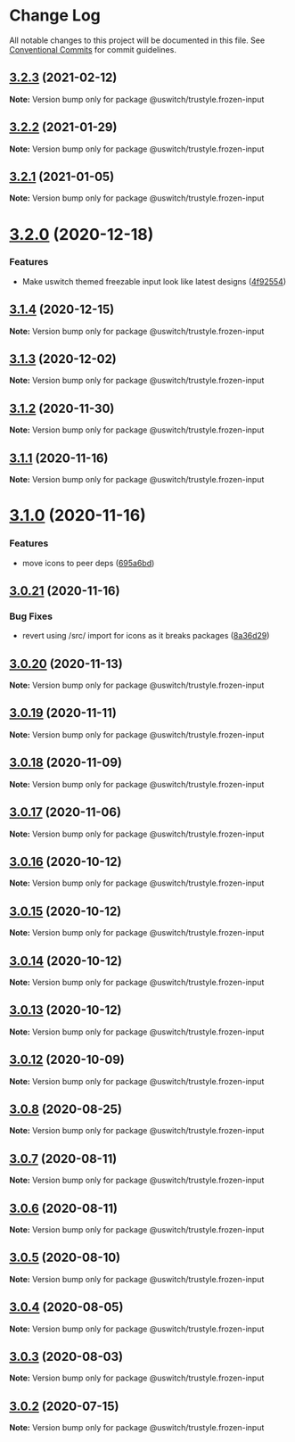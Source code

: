 # Change Log

All notable changes to this project will be documented in this file.
See [Conventional Commits](https://conventionalcommits.org) for commit guidelines.

## [3.2.3](https://github.com/uswitch/trustyle/compare/@uswitch/trustyle.frozen-input@3.2.2...@uswitch/trustyle.frozen-input@3.2.3) (2021-02-12)

**Note:** Version bump only for package @uswitch/trustyle.frozen-input





## [3.2.2](https://github.com/uswitch/trustyle/compare/@uswitch/trustyle.frozen-input@3.2.1...@uswitch/trustyle.frozen-input@3.2.2) (2021-01-29)

**Note:** Version bump only for package @uswitch/trustyle.frozen-input





## [3.2.1](https://github.com/uswitch/trustyle/compare/@uswitch/trustyle.frozen-input@3.2.0...@uswitch/trustyle.frozen-input@3.2.1) (2021-01-05)

**Note:** Version bump only for package @uswitch/trustyle.frozen-input





# [3.2.0](https://github.com/uswitch/trustyle/compare/@uswitch/trustyle.frozen-input@3.1.4...@uswitch/trustyle.frozen-input@3.2.0) (2020-12-18)


### Features

* Make uswitch themed freezable input look like latest designs ([4f92554](https://github.com/uswitch/trustyle/commit/4f92554))





## [3.1.4](https://github.com/uswitch/trustyle/compare/@uswitch/trustyle.frozen-input@3.1.3...@uswitch/trustyle.frozen-input@3.1.4) (2020-12-15)

**Note:** Version bump only for package @uswitch/trustyle.frozen-input





## [3.1.3](https://github.com/uswitch/trustyle/compare/@uswitch/trustyle.frozen-input@3.1.2...@uswitch/trustyle.frozen-input@3.1.3) (2020-12-02)

**Note:** Version bump only for package @uswitch/trustyle.frozen-input





## [3.1.2](https://github.com/uswitch/trustyle/compare/@uswitch/trustyle.frozen-input@3.1.1...@uswitch/trustyle.frozen-input@3.1.2) (2020-11-30)

**Note:** Version bump only for package @uswitch/trustyle.frozen-input






## [3.1.1](https://github.com/uswitch/trustyle/compare/@uswitch/trustyle.frozen-input@3.1.0...@uswitch/trustyle.frozen-input@3.1.1) (2020-11-16)

**Note:** Version bump only for package @uswitch/trustyle.frozen-input





# [3.1.0](https://github.com/uswitch/trustyle/compare/@uswitch/trustyle.frozen-input@3.0.21...@uswitch/trustyle.frozen-input@3.1.0) (2020-11-16)


### Features

* move icons to peer deps ([695a6bd](https://github.com/uswitch/trustyle/commit/695a6bd))





## [3.0.21](https://github.com/uswitch/trustyle/compare/@uswitch/trustyle.frozen-input@3.0.20...@uswitch/trustyle.frozen-input@3.0.21) (2020-11-16)


### Bug Fixes

* revert using /src/ import for icons as it breaks packages ([8a36d29](https://github.com/uswitch/trustyle/commit/8a36d29))





## [3.0.20](https://github.com/uswitch/trustyle/compare/@uswitch/trustyle.frozen-input@3.0.19...@uswitch/trustyle.frozen-input@3.0.20) (2020-11-13)

**Note:** Version bump only for package @uswitch/trustyle.frozen-input





## [3.0.19](https://github.com/uswitch/trustyle/compare/@uswitch/trustyle.frozen-input@3.0.18...@uswitch/trustyle.frozen-input@3.0.19) (2020-11-11)

**Note:** Version bump only for package @uswitch/trustyle.frozen-input





## [3.0.18](https://github.com/uswitch/trustyle/compare/@uswitch/trustyle.frozen-input@3.0.17...@uswitch/trustyle.frozen-input@3.0.18) (2020-11-09)

**Note:** Version bump only for package @uswitch/trustyle.frozen-input





## [3.0.17](https://github.com/uswitch/trustyle/compare/@uswitch/trustyle.frozen-input@3.0.16...@uswitch/trustyle.frozen-input@3.0.17) (2020-11-06)

**Note:** Version bump only for package @uswitch/trustyle.frozen-input





## [3.0.16](https://github.com/uswitch/trustyle/compare/@uswitch/trustyle.frozen-input@3.0.14...@uswitch/trustyle.frozen-input@3.0.16) (2020-10-12)

**Note:** Version bump only for package @uswitch/trustyle.frozen-input





## [3.0.15](https://github.com/uswitch/trustyle/compare/@uswitch/trustyle.frozen-input@3.0.14...@uswitch/trustyle.frozen-input@3.0.15) (2020-10-12)

**Note:** Version bump only for package @uswitch/trustyle.frozen-input





## [3.0.14](https://github.com/uswitch/trustyle/compare/@uswitch/trustyle.frozen-input@3.0.12...@uswitch/trustyle.frozen-input@3.0.14) (2020-10-12)

**Note:** Version bump only for package @uswitch/trustyle.frozen-input





## [3.0.13](https://github.com/uswitch/trustyle/compare/@uswitch/trustyle.frozen-input@3.0.12...@uswitch/trustyle.frozen-input@3.0.13) (2020-10-12)

**Note:** Version bump only for package @uswitch/trustyle.frozen-input





## [3.0.12](https://github.com/uswitch/trustyle/compare/@uswitch/trustyle.frozen-input@3.0.11...@uswitch/trustyle.frozen-input@3.0.12) (2020-10-09)

**Note:** Version bump only for package @uswitch/trustyle.frozen-input






## [3.0.8](https://github.com/uswitch/trustyle/compare/@uswitch/trustyle.frozen-input@3.0.7...@uswitch/trustyle.frozen-input@3.0.8) (2020-08-25)

**Note:** Version bump only for package @uswitch/trustyle.frozen-input





## [3.0.7](https://github.com/uswitch/trustyle/compare/@uswitch/trustyle.frozen-input@3.0.6...@uswitch/trustyle.frozen-input@3.0.7) (2020-08-11)

**Note:** Version bump only for package @uswitch/trustyle.frozen-input





## [3.0.6](https://github.com/uswitch/trustyle/compare/@uswitch/trustyle.frozen-input@3.0.5...@uswitch/trustyle.frozen-input@3.0.6) (2020-08-11)

**Note:** Version bump only for package @uswitch/trustyle.frozen-input





## [3.0.5](https://github.com/uswitch/trustyle/compare/@uswitch/trustyle.frozen-input@3.0.2...@uswitch/trustyle.frozen-input@3.0.5) (2020-08-10)

**Note:** Version bump only for package @uswitch/trustyle.frozen-input





## [3.0.4](https://github.com/uswitch/trustyle/compare/@uswitch/trustyle.frozen-input@3.0.2...@uswitch/trustyle.frozen-input@3.0.4) (2020-08-05)

**Note:** Version bump only for package @uswitch/trustyle.frozen-input





## [3.0.3](https://github.com/uswitch/trustyle/compare/@uswitch/trustyle.frozen-input@3.0.2...@uswitch/trustyle.frozen-input@3.0.3) (2020-08-03)

**Note:** Version bump only for package @uswitch/trustyle.frozen-input





## [3.0.2](https://github.com/uswitch/trustyle/compare/@uswitch/trustyle.frozen-input@3.0.1...@uswitch/trustyle.frozen-input@3.0.2) (2020-07-15)

**Note:** Version bump only for package @uswitch/trustyle.frozen-input
